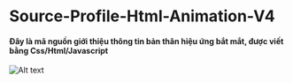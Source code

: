 # Source-Profile-Html-Animation-V4
<h4>Đây là mã nguồn giới thiệu thông tin bản thân hiệu ứng bắt mắt, được viết bằng Css/Html/Javascript</h4>

<img
  src="https://sf-static.upanhlaylink.com/img/image_202510298b11bf74e9627642a3f14b372415bd2c.jpg"
  alt="Alt text"
  title="Optional title"
  style="display: inline-block; margin: 0 auto; max-width: 300px">
